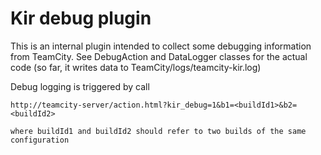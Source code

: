 Kir debug plugin
================

  This is an internal plugin intended to collect some debugging information from TeamCity.
  See DebugAction and DataLogger classes for the actual code (so far, it writes data to TeamCity/logs/teamcity-kir.log)

  Debug logging is triggered by call

    http://teamcity-server/action.html?kir_debug=1&b1=<buildId1>&b2=<buildId2>

    where buildId1 and buildId2 should refer to two builds of the same configuration

